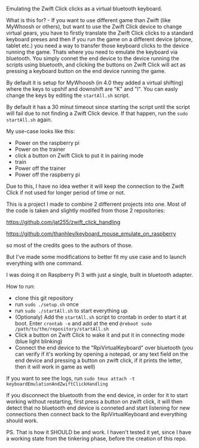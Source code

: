 Emulating the Zwift Click clicks as a virtual bluetooth keyboard.

What is this for? - If you want to use different game than Zwift (like MyWhoosh or others), but want to use the Zwift Click device to change virtual gears, you have to firstly translate the Zwift Click clicks to a standard keyboard preses and
then if you run the game on a different device (phone, tablet etc.) you need a way to transfer those keyboard clicks to the device running the game. Thats where you need to emulate the keyboard via bluetooth.
You simply connet the end device to the device running the scripts using bluetooth, and clicking the buttons on Zwift Click will act as pressing a keyboard button on the end device running the game.

By default it is setup for MyWhoosh (in 4.0 they added a virtual shifting) where the keys to upshif and downshift are "K" and "I". You can easly change the keys by editing the `startAll.sh` script.

By default it has a 30 minut timeout since starting the script until the script will fail due to not finding a Zwift Click device. If that happen, run the `sudo startAll.sh` again.

My use-case looks like this:
- Power on the raspberry pi
- Power on the trainer
- click a button on Zwift Click to put it in pairing mode
- train
- Power off the trainer
- Power off the raspberry pi

Due to this, I have no idea wether it will keep the connection to the Zwift Click if not used for longer period of time or not.


This is a project I made to combine 2 differrent projects into one. 
Most of the code is taken and slightly modifed from those 2 repositories:

https://github.com/jat255/zwift_click_handling

https://github.com/thanhlev/keyboard_mouse_emulate_on_raspberry

so most of the credits goes to the authors of those.

But I've made some modifications to better fit my use case and to launch everything with one command.

I was doing it on Raspberry Pi 3 with just a single, built in bluetooth adapter.

How to run:

- clone this git repository
- run `sudo ./setup.sh` once
- run `sudo ./startAll.sh` to start everything up
- (Optionaly) Add the `startAll.sh` script to crontab in order to start it at boot.
  Enter `crontab -e` and add at the end `@reboot sudo /path/to/the/repository/startAll.sh`
- Click a button on Zwift Click to wake it and put it in connecting mode (blue light blinking)
- Connect the end device to the "RpiVirtualKeyboard" over bluetooth (you can verify if it's working by opening a notepad, or any text field on the end device and pressing a button on zwift click, if it prints the letter, then it will work in game as well)

If you want to see the logs, run `sudo tmux attach -t keyboardEmulationAndZwiftClickHandling`

If you disconnect the bluetooth from the end device, in order for it to start working without restarting, first press a button on zwift click, it will then detect that no bluetooth end device is conneted and start listening for new connections then connect back to the RpiVirtualKeyboard and everything should work.

PS. That is how it SHOULD be and work. I haven't tested it yet, since I have a working state from the tinkering phase, before the creation of this repo.
